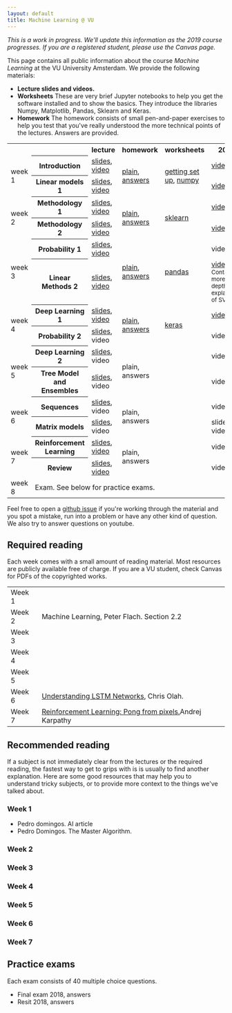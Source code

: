 ```yaml
---
layout: default
title: Machine Learning @ VU
---
```

_This is a work in progress. We'll update this information as the 2019 course progresses. If you are a registered student, please use the Canvas page._

This page contains all public information about the course _Machine Learning_ at the VU University Amsterdam. We provide the following materials:
  * **Lecture slides and videos.**
  * **Worksheets** These are very brief Jupyter notebooks to help you get the software installed and to show the basics. They introduce the libraries Numpy, Matplotlib, Pandas, Sklearn and Keras.
  * **Homework** The homework consists of small pen-and-paper exercises to help you test that you've really understood the more technical points of the lectures. Answers are provided.
  
 
<table>
  <tr>
   <th></th>
    <th></th>
    <th>lecture</th>
    <th>homework</th>
    <th>worksheets</th>
    <th>2018</th>
  </tr>
  <tr>
   <td rowspan="2">week 1</td> <th>Introduction</th>
   <td><a href="./lectures/11.Introduction.annotated.pdf">slides</a>, <a href="https://youtu.be/-pve3oIvxa8">video</a> </td> 
   <td rowspan="2"><a href="./homework/week1.noanswers.pdf">plain</a>, <a href="./homework/week1.answers.pdf">answers</a></td> 
   <td rowspan="2"><a href="https://docs.google.com/document/d/1-LXG5Lb76xQy70W2ZdannnYMEXRLt0CsoiaK0gTkmfY/edit">getting set up</a>, <a href="https://github.com/mlvu/worksheets/blob/master/Worksheet%201%2C%20Numpy%20and%20Matplotlib.ipynb">numpy</a></td> 
   <td><a href="https://youtu.be/547GyRCr8TM">video</a></td>
  </tr>
  <tr>
    <th> Linear models 1</th>
    <td> <a href="./lectures/12.LinearModels1.annotated.pdf">slides</a>, <a href="https://youtu.be/3K4pNmQbGx8">video</a> </td>
    <td><a href="https://youtu.be/sSykYt7H8oE">video</a></td>
  </tr>
  <tr>
    <td rowspan="2"> week 2</td>
    <th>Methodology 1</th>
    <td><a href="./lectures/21.Methodology1.annotated.pdf">slides</a>, <a href="https://youtu.be/wbUE6X_B8B4">video</a></td>
    <td rowspan="2"><a href="./homework/week2.noanswers.pdf">plain</a>, <a href="./homework/week2.answers.pdf">answers</a></td>
    <td rowspan="2"><a href="https://github.com/mlvu/worksheets/blob/master/Worksheet%202%2C%20Sklearn.ipynb">sklearn</a></td>
    <td><a href="https://youtu.be/okxskT6ben4">video</a></td>
  </tr>
  <tr>
    <th> Methodology 2</th>
    <td><a href="./lectures/22.Methodology2.annotated.pdf">slides</a>, <a href="https://youtu.be/csk2HSWS5r8">video</a></td> 
    <td><a href="https://youtu.be/csk2HSWS5r8">video</a></td>
  </tr>
  <tr>
    <td rowspan="2"> week 3</td>
    <th> Probability 1</th>
    <td> <a href="">slides</a>, <a href="">video</a> </td>
    <td rowspan="2"><a href="./homework/week3.noanswers.pdf">plain</a>, <a href="./homework/week3.answers.pdf">answers</a></td>
    <td rowspan="2"><a href="https://github.com/mlvu/worksheets/blob/master/Worksheet%203%2C%20Pandas.ipynb">pandas</a></td>
    <td>video</td>
  </tr>
  <tr>
    <th>Linear Methods 2</th>
    <td><a href="./lectures/32.LinearModels2.annotated.pdf">slides</a>, <a href="https://youtu.be/g2lziWxf_9Q">video</a></td> 
    <td><a href="https://youtu.be/F6gFYAwXmAs">video</a> <small>Contains more in-depth explanation of SVMs.</small></td>
 </tr>  
 
  
  <tr>
    <td rowspan="2"> week 4</td>
    <th>Deep Learning 1</th>
    <td> <a href="./lectures/41.DeepLearning1.annotated.pdf">slides</a>, <a href="https://youtu.be/VZwrbIBNzzA">video</a></td> 
    <td rowspan="2"><a href="./homework/week4.noanswers.pdf">plain</a>, <a href="./homework/week4.answers.pdf">answers</a></td> 
    <td rowspan="2"><a href="https://github.com/mlvu/worksheets/blob/master/Worksheet%204%2C%20Deep%20Learning.ipynb">keras</a></td> 
    <td><a href="https://youtu.be/jOrYBnEPpYU">video</a></td>
  </tr>
  <tr>
    <th>Probability 2</th>
    <td><a href="./lectures/42.ProbabilisticModels2.annotated.pdf">slides</a>, video </td>
    <td>video</td>
  </tr>
    <tr>
    <td rowspan="2"> week 5</td>
    <th>Deep Learning 2</th>
    <td><a href="./lectures/51.Deep Learning2.annotated.pdf">slides</a>, video </td> 
    <td rowspan="2">plain, answers</td> 
    <td rowspan="2"></td> 
    <td>video</td>
  </tr>
  <tr>
    <th>Tree Model and Ensembles</th>
    <td><a href="./lectures/52.Trees.annotated.pdf">slides</a>, video </td> 
    <td>video</td>
  </tr>
  <tr>
    <td rowspan="2"> week 6</td>
    <th>Sequences</th>
    <td><a href="./lectures/61.SequentialModels.annotated.pdf">slides</a>, video </td> 
    <td rowspan="2">plain, answers</td> 
    <td rowspan="2"></td> 
    <td>video</td>
  </tr>
  <tr>
    <th>Matrix models</th>
    <td><a href="./lectures/62.Matrices.annotated.pdf">slides</a>, video </td>
    <td>slides, video</td>
  </tr>
  <tr>
    <td rowspan="2"> week 7</td>
    <th>Reinforcement Learning</th>
    <td><a href="./lectures/71.Reinforcement Learning.annotated.pdf">slides</a>, <a href="https://youtu.be/2ruGrJb8Glk">video</a> </td> 
    <td rowspan="2">plain, answers</td> 
    <td rowspan="2"></td>
    <td>video</td>
  </tr>
  <tr>
    <th>Review</th>
    <td><a href="./lectures/72.Review.annotated.pdf">slides</a>, <a href="https://youtu.be/xMNc8T_W0Ks">video</a> </td>    
    <td>video</td>
  </tr>
  <tr>
    <td> week 8</td><td colspan="5">Exam. See below for practice exams.</td>
  </tr>
</table>

Feel free to open a [github issue](https://github.com/mlvu/mlvu.github.io/issues) if you're working through the material and you spot a mistake, run into a problem or have any other kind of question. We also try to answer questions on youtube.

## Required reading

Each week comes with a small amount of reading material. Most resources are publicly available free of charge. If you are a VU student, check Canvas for PDFs of the copyrighted works.

<table>
<tr>
  <td>Week 1</td>
  <td></td>
</tr>
<tr>
  <td>Week 2</td>
  <td>Machine Learning, Peter Flach. Section 2.2</td>
</tr>
<tr>
  <td>Week 3</td>  
 <td></td>
</tr>
<tr>
  <td>Week 4</td>  
 <td></td>
</tr>
<tr>
  <td>Week 5</td>
  <td></td>
</tr>
<tr>
  <td>Week 6</td>
 <td><a href="http://colah.github.io/posts/2015-08-Understanding-LSTMs">Understanding LSTM Networks</a>, Chris Olah. </td>
</tr>
<tr>
  <td>Week 7</td>
 <td><a href="http://karpathy.github.io/2016/05/31/rl/">Reinforcement Learning: Pong from pixels.</a>Andrej Karpathy</td>
</tr>
</table>

## Recommended reading

If a subject is not immediately clear from the lectures or the required reading, the fastest way to get to grips with is is usually to find another explanation. Here are some good resources that may help you to understand tricky subjects, or to provide more context to the things we've talked about.

### Week 1
* Pedro domingos. AI article
* Pedro Domingos. The Master Algorithm.
### Week 2
### Week 3
### Week 4

### Week 5
### Week 6
### Week 7

## Practice exams

Each exam consists of 40 multiple choice questions.

* Final exam 2018, answers
* Resit 2018, answers
